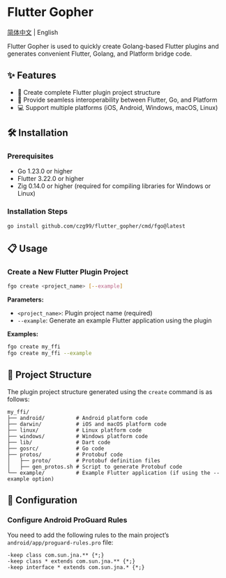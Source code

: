 # Flutter Gopher

[简体中文](https://github.com/czg99/flutter_gopher/blob/main/README.md) | English

Flutter Gopher is used to quickly create Golang-based Flutter plugins and generates convenient Flutter, Golang, and Platform bridge code.

## ✨ Features

- 🔄 Create complete Flutter plugin project structure
- 🚀 Provide seamless interoperability between Flutter, Go, and Platform
- 💻 Support multiple platforms (iOS, Android, Windows, macOS, Linux)

## 🛠️ Installation

### Prerequisites

- Go 1.23.0 or higher
- Flutter 3.22.0 or higher
- Zig 0.14.0 or higher (required for compiling libraries for Windows or Linux)

### Installation Steps

```bash
go install github.com/czg99/flutter_gopher/cmd/fgo@latest
```

## 📋 Usage

### Create a New Flutter Plugin Project

```bash
fgo create <project_name> [--example]
```

**Parameters:**
- `<project_name>`: Plugin project name (required)
- `--example`: Generate an example Flutter application using the plugin

**Examples:**
```bash
fgo create my_ffi
fgo create my_ffi --example
```

## 📁 Project Structure

The plugin project structure generated using the `create` command is as follows:

```
my_ffi/
├── android/          # Android platform code
├── darwin/           # iOS and macOS platform code
├── linux/            # Linux platform code
├── windows/          # Windows platform code
├── lib/              # Dart code
├── gosrc/            # Go code
├── protos/           # Protobuf code
│   ├── proto/        # Protobuf definition files
│   ├── gen_protos.sh # Script to generate Protobuf code
└── example/          # Example Flutter application (if using the --example option)
```

## 🔧 Configuration

### Configure Android ProGuard Rules

You need to add the following rules to the main project’s `android/app/proguard-rules.pro` file:
```
-keep class com.sun.jna.** {*;}
-keep class * extends com.sun.jna.** {*;}
-keep interface * extends com.sun.jna.* {*;}
```